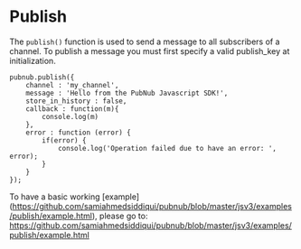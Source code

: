 # Publish

The `publish()` function is used to send a message to all subscribers of a channel. To publish a message you must first specify a valid publish_key at initialization.

```
pubnub.publish({
    channel : 'my_channel',
    message : 'Hello from the PubNub Javascript SDK!',
    store_in_history : false,
	callback : function(m){
        console.log(m)
    },
	error : function (error) {
		if(error) {
			console.log('Operation failed due to have an error: ', error);
		}
	}
});
```

To have a basic working [example] (https://github.com/samiahmedsiddiqui/pubnub/blob/master/jsv3/examples/publish/example.html), please go to: https://github.com/samiahmedsiddiqui/pubnub/blob/master/jsv3/examples/publish/example.html
